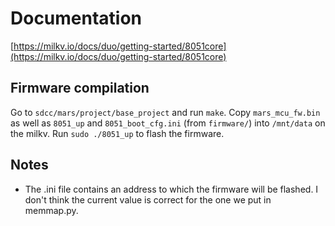 # Documentation

[https://milkv.io/docs/duo/getting-started/8051core](https://milkv.io/docs/duo/getting-started/8051core)

## Firmware compilation
Go to `sdcc/mars/project/base_project` and run `make`.
Copy `mars_mcu_fw.bin` as well as `8051_up` and `8051_boot_cfg.ini` (from `firmware/`) into `/mnt/data` on the milkv.
Run `sudo ./8051_up` to flash the firmware.

## Notes
- The .ini file contains an address to which the firmware will be flashed. I don't think the current value is correct for the one we put in memmap.py.